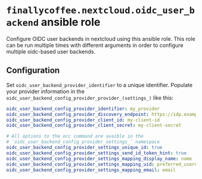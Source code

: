 # `finallycoffee.nextcloud.oidc_user_backend` ansible role

Configure OIDC user backends in nextcloud using this ansible role.
This role can be run multiple times with different arguments in order to
configure multiple oidc-based user backends.

## Configuration

Set `oidc_user_backend_provider_identifier` to a unique identifier.
Populate your provider information in the `oidc_user_backend_config_provider_provider_(settings_)`
like this:

```yaml
oidc_user_backend_config_provider_identifier: my_provider
oidc_user_backend_config_provider_discovery_endpoint: https://idp.example.com/
oidc_user_backend_config_provider_client_id: my-client-id
oidc_user_backend_config_provider_client_secret: my-client-secret

# All options to the occ command are avaible in the
# `oidc_user_backend_config_provider_settings_` namespace
oidc_user_backend_config_provider_settings_unique_id: true
oidc_user_backend_config_provider_settings_send_id_token_hint: true
oidc_user_backend_config_provider_settings_mapping_display_name: name
oidc_user_backend_config_provider_settings_mapping_uid: preferred_username
oidc_user_backend_config_provider_settings_mapping_email: email
```

